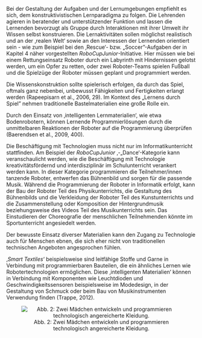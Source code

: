 Bei der Gestaltung der Aufgaben und der Lernumgebungen empfiehlt es sich, dem konstruktivistischen Lernparadigma zu folgen. Die Lehrenden agieren in beratender und unterstützender Funktion und lassen die Lernenden bevorzugt als Gruppe durch Interaktionen mit ihrer Umwelt ihr Wissen selbst konstruieren. Die Lernaktivitäten sollen möglichst realistisch und an der ‚realen Welt‘ sowie an den Interessen der Lernenden orientiert sein - wie zum Beispiel bei den ‚Rescue‘- bzw. „Soccer”-Aufgaben der in Kapitel 4 näher vorgestellten *RoboCupJunior*-Initiative. Hier müssen wie bei einem Rettungseinsatz Roboter durch ein Labyrinth mit Hindernissen gelotst werden, um ein Opfer zu retten, oder zwei Roboter-Teams spielen Fußball und die Spielzüge der Roboter müssen geplant und programmiert werden.

Die Wissenskonstruktion sollte spielerisch erfolgen, da durch das Spiel, oftmals ganz nebenbei, unbewusst Fähigkeiten und Fertigkeiten erlangt werden (Rapeepisarn et al., 2006, 29). Im Kontext des „Lernens durch Spiel” nehmen traditionelle Bastelmaterialien eine große Rolle ein.

Durch den Einsatz von ‚intelligenten Lernmaterialien‘, wie etwa Bodenrobotern, können Lernende Programmierlösungen durch die unmittelbaren Reaktionen der Roboter auf die Programmierung überprüfen (Baerendsen et al., 2009, 400).

Die Beschäftigung mit Technologien muss nicht nur im Informatikunterricht stattfinden. Am Beispiel der *RoboCupJunior* ‚-„Dance‘-Kategorie kann veranschaulicht werden, wie die Beschäftigung mit Technologie kreativitätsfördernd und interdisziplinär im Schulunterricht verankert werden kann. In dieser Kategorie programmieren die Teilnehmer/innen tanzende Roboter, entwerfen das Bühnenbild und sorgen für die passende Musik. Während die Programmierung der Roboter in Informatik erfolgt, kann der Bau der Roboter Teil des Physikunterrichts, die Gestaltung des Bühnenbilds und die Verkleidung der Roboter Teil des Kunstunterrichts und die Zusammenstellung oder Komposition der Hintergrundmusik beziehungsweise des Videos Teil des Musikunterrichts sein. Das Einstudieren der Choreografie der menschlichen Teilnehmenden könnte im Sportunterricht angesiedelt werden.

Der bewusste Einsatz diverser Materialien kann den Zugang zu Technologie auch für Menschen ebnen, die sich eher nicht von traditionellen technischen Angeboten angesprochen fühlen.

‚*Smart Textiles*‘ beispielsweise sind leitfähige Stoffe und Garne in Verbindung mit programmierbaren Bauteilen, die ein ähnliches Lernen wie Robotertechnologien ermöglichen. Diese ‚intelligenten Materialien‘ können in Verbindung mit Komponenten wie Leuchtdioden und Geschwindigkeitssensoren beispielsweise im Modedesign, in der Gestaltung von Schmuck oder beim Bau von Musikinstrumenten Verwendung finden (Trappe, 2012).

<center><figure>
  <img src="img/2_Zwei_Mädchen_entwickeln_und_programmieren_technologisch_angereicherte_Kleidung.jpg" alt="Abb. 2: Zwei Mädchen entwickeln und programmieren technologisch angereicherte Kleidung.">
  <figcaption>Abb. 2: Zwei Mädchen entwickeln und programmieren technologisch angereicherte Kleidung.</figcaption>
</figure></center>

